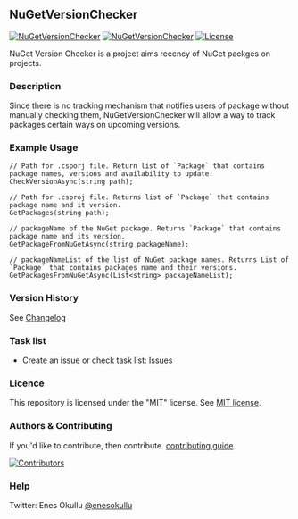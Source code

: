 ## NuGetVersionChecker
[![NuGetVersionChecker](https://img.shields.io/nuget/v/NuGetVersionChecker.svg)](https://www.nuget.org/packages/NuGetVersionChecker/) [![NuGetVersionChecker](https://img.shields.io/nuget/dt/NuGetVersionChecker.svg)](https://www.nuget.org/packages/NuGetVersionChecker/) [![License](https://img.shields.io/github/license/meokullu/NuGetVersionChecker.svg)](https://github.com/meokullu/NuGetVersionChecker/blob/master/LICENSE)

NuGet Version Checker is a project aims recency of NuGet packges on projects.

### Description
Since there is no tracking mechanism that notifies users of package without manually checking them, NuGetVersionChecker will allow a way to track packages certain ways on upcoming versions.

### Example Usage

```
// Path for .csporj file. Return list of `Package` that contains package names, versions and availability to update.
CheckVersionAsync(string path);
```

```
// Path for .csproj file. Returns list of `Package` that contains package name and it version.
GetPackages(string path);
```

```
// packageName of the NuGet package. Returns `Package` that contains package name and its version.
GetPackageFromNuGetAsync(string packageName);
```

```
// packageNameList of the list of NuGet package names. Returns List of `Package` that contains packages name and their versions.
GetPackagesFromNuGetAsync(List<string> packageNameList);
```

### Version History
See [Changelog](https://github.com/meokullu/NuGetVersionChecker/blob/master/CHANGELOG.md)
  
### Task list
* Create an issue or check task list: [Issues](https://github.com/meokullu/NuGetVersionChecker/issues)

### Licence
This repository is licensed under the "MIT" license. See [MIT license](https://github.com/meokullu/NuGetVersionChecker/blob/master/LICENSE).

### Authors & Contributing
If you'd like to contribute, then contribute. [contributing guide](https://github.com/meokullu/NuGetVersionChecker/blob/master/CONTRIBUTING.md).

[![Contributors](https://contrib.rocks/image?repo=meokullu/NuGetVersionChecker)](https://github.com/meokullu/NuGetVersionChecker/graphs/contributors)

### Help
Twitter: Enes Okullu [@enesokullu](https://twitter.com/EnesOkullu)